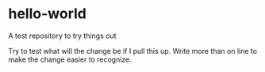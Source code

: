 # hello-world
A test repository to try things out

Try to test what will the change be if I pull this up.
Write more than on line to make the change easier to recognize.
